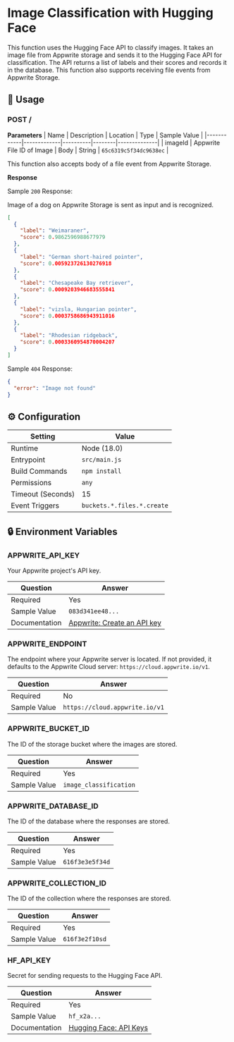 # Image Classification with Hugging Face

This function uses the Hugging Face API to classify images. It takes an image file from Appwrite storage and sends it to the Hugging Face API for classification. The API returns a list of labels and their scores and records it in the database. This function also supports receiving file events from Appwrite Storage.

## 🧰 Usage

### POST /

**Parameters**
| Name | Description | Location | Type | Sample Value |
|------------|-------------|----------|--------|--------------|
| imageId | Appwrite File ID of Image | Body | String | `65c6319c5f34dc9638ec` |

This function also accepts body of a file event from Appwrite Storage.

**Response**

Sample `200` Response:

Image of a dog on Appwrite Storage is sent as input and is recognized.

```json
[
  {
    "label": "Weimaraner",
    "score": 0.9862596988677979
  },
  {
    "label": "German short-haired pointer",
    "score": 0.005923726130276918
  },
  {
    "label": "Chesapeake Bay retriever",
    "score": 0.0009203946683555841
  },
  {
    "label": "vizsla, Hungarian pointer",
    "score": 0.0003758686943911016
  },
  {
    "label": "Rhodesian ridgeback",
    "score": 0.0003360954870004207
  }
]
```

Sample `404` Response:

```json
{
  "error": "Image not found"
}
```

## ⚙️ Configuration

| Setting           | Value                      |
| ----------------- | -------------------------- |
| Runtime           | Node (18.0)                |
| Entrypoint        | `src/main.js`              |
| Build Commands    | `npm install`              |
| Permissions       | `any`                      |
| Timeout (Seconds) | 15                         |
| Event Triggers    | `buckets.*.files.*.create` |

## 🔒 Environment Variables

### APPWRITE_API_KEY

Your Appwrite project's API key.

| Question      | Answer                                                                                            |
| ------------- | ------------------------------------------------------------------------------------------------- |
| Required      | Yes                                                                                               |
| Sample Value  | `083d341ee48...`                                                                                  |
| Documentation | [Appwrite: Create an API key](https://appwrite.io/docs/advanced/platform/api-keys#create-api-key) |

### APPWRITE_ENDPOINT

The endpoint where your Appwrite server is located. If not provided, it defaults to the Appwrite Cloud server: `https://cloud.appwrite.io/v1`.

| Question     | Answer                         |
| ------------ | ------------------------------ |
| Required     | No                             |
| Sample Value | `https://cloud.appwrite.io/v1` |

### APPWRITE_BUCKET_ID

The ID of the storage bucket where the images are stored.

| Question     | Answer                 |
| ------------ | ---------------------- |
| Required     | Yes                    |
| Sample Value | `image_classification` |

### APPWRITE_DATABASE_ID

The ID of the database where the responses are stored.

| Question     | Answer          |
| ------------ | --------------- |
| Required     | Yes             |
| Sample Value | `616f3e3e5f34d` |

### APPWRITE_COLLECTION_ID

The ID of the collection where the responses are stored.

| Question     | Answer         |
| ------------ | -------------- |
| Required     | Yes            |
| Sample Value | `616f3e2f10sd` |

### HF_API_KEY

Secret for sending requests to the Hugging Face API.

| Question      | Answer                                                                                              |
| ------------- | --------------------------------------------------------------------------------------------------- |
| Required      | Yes                                                                                                 |
| Sample Value  | `hf_x2a...`                                                                                         |
| Documentation | [Hugging Face: API Keys](https://huggingface.co/docs/api-inference/en/quicktour#get-your-api-token) |
